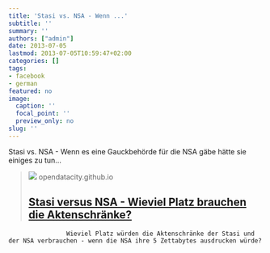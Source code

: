 ```yaml
---
title: 'Stasi vs. NSA - Wenn ...'
subtitle: ''
summary: ''
authors: ["admin"]
date: 2013-07-05
lastmod: 2013-07-05T10:59:47+02:00
categories: []
tags:
- facebook
- german
featured: no
image:
  caption: ''
  focal_point: ''
  preview_only: no
slug: ''
---
```

Stasi vs. NSA - Wenn es eine Gauckbehörde für die NSA gäbe hätte sie einiges zu tun...
> [![](https://opendatacity.github.io/stasi-vs-nsa/screenshot.png)](http://apps.opendatacity.de/stasi-vs-nsa/)
> opendatacity.github.io
> ## [Stasi versus NSA - Wieviel Platz brauchen die Aktenschränke?](http://apps.opendatacity.de/stasi-vs-nsa/)
>
>
					Wieviel Platz würden die Aktenschränke der Stasi und der NSA verbrauchen - wenn die NSA ihre 5 Zettabytes ausdrucken würde?
				


